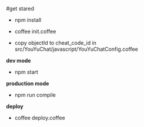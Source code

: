 #get stared

* npm install

* coffee init.coffee

* copy objectId to cheat_code_id in src/YouYuChat/javascript/YouYuChatConfig.coffee

**dev mode**

* npm start

**production mode**

* npm run compile

**deploy**

* coffee deploy.coffee

